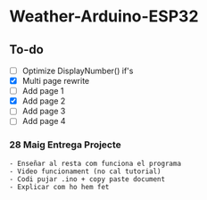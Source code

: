 # Weather-Arduino-ESP32

## To-do
- [ ] Optimize DisplayNumber() if's
- [X] Multi page rewrite
- [ ] Add page 1
- [X] Add page 2
- [ ] Add page 3
- [ ] Add page 4

### 28 Maig Entrega Projecte
    - Enseñar al resta com funciona el programa
    - Video funcionament (no cal tutorial)
    - Codi pujar .ino + copy paste document
    - Explicar com ho hem fet